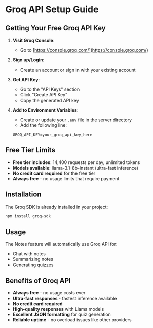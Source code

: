 # Groq API Setup Guide

## Getting Your Free Groq API Key

1. **Visit Groq Console**:
   - Go to [https://console.groq.com/](https://console.groq.com/)

2. **Sign up/Login**:
   - Create an account or sign in with your existing account

3. **Get API Key**:
   - Go to the "API Keys" section
   - Click "Create API Key"
   - Copy the generated API key

4. **Add to Environment Variables**:
   - Create or update your `.env` file in the server directory
   - Add the following line:
   ```
   GROQ_API_KEY=your_groq_api_key_here
   ```

## Free Tier Limits

- **Free tier includes**: 14,400 requests per day, unlimited tokens
- **Models available**: llama-3.1-8b-instant (ultra-fast inference)
- **No credit card required** for the free tier
- **Always free** - no usage limits that require payment

## Installation

The Groq SDK is already installed in your project:

```bash
npm install groq-sdk
```

## Usage

The Notes feature will automatically use Groq API for:
- Chat with notes
- Summarizing notes
- Generating quizzes

## Benefits of Groq API

- **Always free** - no usage costs ever
- **Ultra-fast responses** - fastest inference available
- **No credit card required**
- **High-quality responses** with Llama models
- **Excellent JSON formatting** for quiz generation
- **Reliable uptime** - no overload issues like other providers
